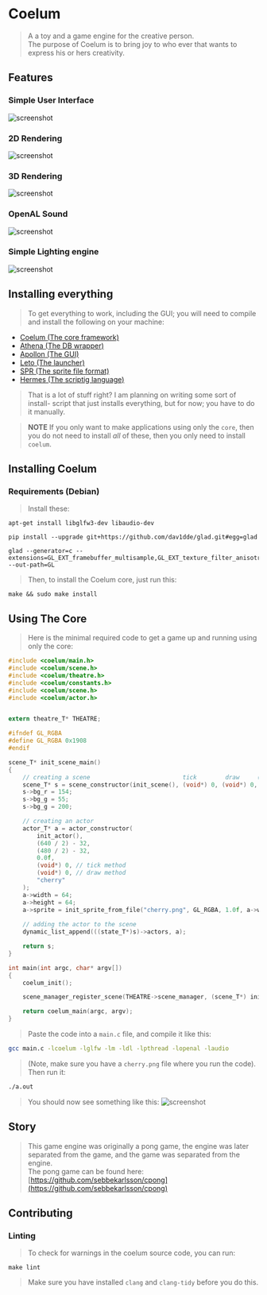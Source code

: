 # Coelum
> A a toy and a game engine for the creative person.  
> The purpose of Coelum is to bring joy to who ever that wants to express his or hers creativity.

## Features
### Simple User Interface
![screenshot](coelumgui.png)
### 2D Rendering
![screenshot](image.png)
### 3D Rendering
![screenshot](fps.png)
### OpenAL Sound
![screenshot](openal.png)
### Simple Lighting engine
![screenshot](light.png)

## Installing everything
> To get everything to work, including the GUI; you will need to compile and
> install the following on your machine:

* [Coelum (The core framework)](https://github.com/sebbekarlsson/coelum)
* [Athena (The DB wrapper)](https://github.com/sebbekarlsson/athena)
* [Apollon (The GUI)](https://github.com/sebbekarlsson/apollon)
* [Leto (The launcher)](https://github.com/sebbekarlsson/leto)
* [SPR (The sprite file format)](https://github.com/sebbekarlsson/spr)
* [Hermes (The scriptig language)](https://github.com/sebbekarlsson/hermes)

> That is a lot of stuff right? I am planning on writing some sort of install-
> script that just installs everything, but for now; you have to do it manually.

> **NOTE** If you only want to make applications using only the `core`, then you
> do not need to install _all_ of these, then you only need to install `coelum`.

## Installing Coelum
### Requirements (Debian)
> Install these:

    apt-get install libglfw3-dev libaudio-dev

    pip install --upgrade git+https://github.com/dav1dde/glad.git#egg=glad

    glad --generator=c --extensions=GL_EXT_framebuffer_multisample,GL_EXT_texture_filter_anisotropic --out-path=GL
> Then, to install the Coelum core, just run this:

    make && sudo make install

## Using The Core
> Here is the minimal required code to get a game up and running using only
> the core:
```C
#include <coelum/main.h>
#include <coelum/scene.h>
#include <coelum/theatre.h>
#include <coelum/constants.h>
#include <coelum/scene.h>
#include <coelum/actor.h>


extern theatre_T* THEATRE;

#ifndef GL_RGBA
#define GL_RGBA 0x1908
#endif

scene_T* init_scene_main()
{
    // creating a scene                          tick        draw     (2 dimensions)
    scene_T* s = scene_constructor(init_scene(), (void*) 0, (void*) 0, 2);
    s->bg_r = 154;
    s->bg_g = 55;
    s->bg_g = 200;

    // creating an actor
    actor_T* a = actor_constructor(
        init_actor(),
        (640 / 2) - 32,
        (480 / 2) - 32,
        0.0f,
        (void*) 0, // tick method
        (void*) 0, // draw method
        "cherry"
    );
    a->width = 64;
    a->height = 64;
    a->sprite = init_sprite_from_file("cherry.png", GL_RGBA, 1.0f, a->width, a->height); 
   
    // adding the actor to the scene 
    dynamic_list_append(((state_T*)s)->actors, a);

    return s;
} 

int main(int argc, char* argv[])
{
    coelum_init();

    scene_manager_register_scene(THEATRE->scene_manager, (scene_T*) init_scene_main());

    return coelum_main(argc, argv);
}
```
> Paste the code into a `main.c` file, and compile it like this:
```bash
gcc main.c -lcoelum -lglfw -lm -ldl -lpthread -lopenal -laudio
```
> (Note, make sure you have a `cherry.png` file where you run the code).  
> Then run it:
```bash
./a.out
```
> You should now see something like this:
![screenshot](image.png)

## Story
> This game engine was originally a pong game, the engine was later separated
> from the game, and the game was separated from the engine.  
> The pong game can be found here: [https://github.com/sebbekarlsson/cpong](https://github.com/sebbekarlsson/cpong)

## Contributing
### Linting
> To check for warnings in the coelum source code, you can run:

    make lint

> Make sure you have installed `clang` and `clang-tidy` before you do this.
